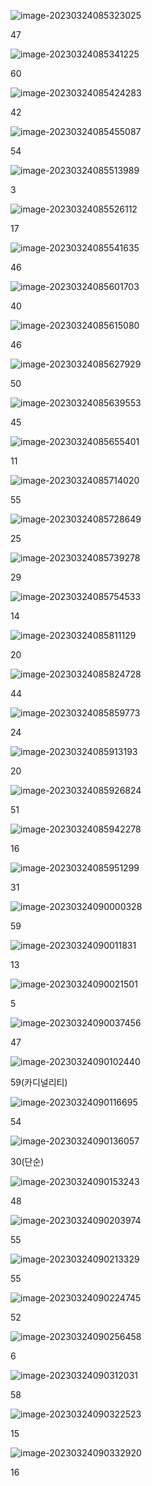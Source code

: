 ![image-20230324085323025](./images/image-20230324085323025.png)

47



![image-20230324085341225](./images/image-20230324085341225.png)

60



![image-20230324085424283](./images/image-20230324085424283.png)

42



![image-20230324085455087](./images/image-20230324085455087.png)

54

![image-20230324085513989](./images/image-20230324085513989.png)

3

![image-20230324085526112](./images/image-20230324085526112.png)

17



![image-20230324085541635](./images/image-20230324085541635.png)

46



![image-20230324085601703](./images/image-20230324085601703.png)

40

![image-20230324085615080](./images/image-20230324085615080.png)

46

![image-20230324085627929](./images/image-20230324085627929.png)

50

![image-20230324085639553](./images/image-20230324085639553.png)

45



![image-20230324085655401](./images/image-20230324085655401.png)

11

![image-20230324085714020](./images/image-20230324085714020.png)

55

![image-20230324085728649](./images/image-20230324085728649.png)

25

![image-20230324085739278](./images/image-20230324085739278.png)

29



![image-20230324085754533](./images/image-20230324085754533.png)

14

![image-20230324085811129](./images/image-20230324085811129.png)

20

![image-20230324085824728](./images/image-20230324085824728.png)

44

![image-20230324085859773](./images/image-20230324085859773.png)

24

![image-20230324085913193](./images/image-20230324085913193.png)

20

![image-20230324085926824](./images/image-20230324085926824.png)

51

![image-20230324085942278](./images/image-20230324085942278.png)

16

![image-20230324085951299](./images/image-20230324085951299.png)

31

![image-20230324090000328](./images/image-20230324090000328.png)

59

![image-20230324090011831](./images/image-20230324090011831.png)

13

![image-20230324090021501](./images/image-20230324090021501.png)

5

![image-20230324090037456](./images/image-20230324090037456.png)

47

![image-20230324090102440](./images/image-20230324090102440.png)

59(카디널리티)



![image-20230324090116695](./images/image-20230324090116695.png)

54

![image-20230324090136057](./images/image-20230324090136057.png)

30(단순)

![image-20230324090153243](./images/image-20230324090153243.png)

48

![image-20230324090203974](./images/image-20230324090203974.png)

55

![image-20230324090213329](./images/image-20230324090213329.png)

55



![image-20230324090224745](./images/image-20230324090224745.png)

52

![image-20230324090256458](./images/image-20230324090256458.png)

6

![image-20230324090312031](./images/image-20230324090312031.png)

58

![image-20230324090322523](./images/image-20230324090322523.png)

15

![image-20230324090332920](./images/image-20230324090332920.png)

16